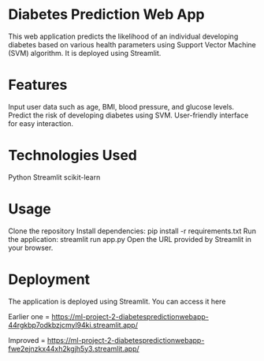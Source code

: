 # Diabetes Prediction Web App
This web application predicts the likelihood of an individual developing diabetes based on various health parameters using Support Vector Machine (SVM) algorithm. It is deployed using Streamlit.

# Features
Input user data such as age, BMI, blood pressure, and glucose levels.
Predict the risk of developing diabetes using SVM.
User-friendly interface for easy interaction.

# Technologies Used
Python
Streamlit
scikit-learn

# Usage
Clone the repository
Install dependencies: pip install -r requirements.txt
Run the application: streamlit run app.py
Open the URL provided by Streamlit in your browser.

# Deployment
The application is deployed using Streamlit. You can access it here 

Earlier one = https://ml-project-2-diabetespredictionwebapp-44rgkbp7odkbzjcmyl94ki.streamlit.app/

Improved = https://ml-project-2-diabetespredictionwebapp-fwe2ejnzkx44xh2kgjh5y3.streamlit.app/
